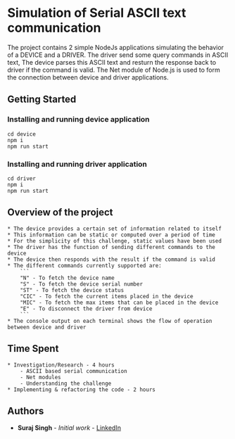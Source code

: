 # Simulation of Serial ASCII text communication

The project contains 2 simple NodeJs applications simulating the behavior of a DEVICE and a DRIVER.
The driver send some query commands in ASCII text, The device parses this ASCII text and resturn the response back to driver if the command is valid.
The Net module of Node.js is used to form the connection between device and driver applications.

## Getting Started

### Installing and running device application
```
cd device
npm i
npm run start
```

### Installing and running driver application
```
cd driver
npm i
npm run start
```

## Overview of the project
    * The device provides a certain set of information related to itself
    * This information can be static or computed over a period of time
    * For the simplicity of this challenge, static values have been used
    * The driver has the function of sending different commands to the device
    * The device then responds with the result if the command is valid
    * The different commands currently supported are:
        ```
        "N" - To fetch the device name
        "S" - To fetch the device serial number
        "ST" - To fetch the device status
        "CIC" - To fetch the current items placed in the device
        "MIC" - To fetch the max items that can be placed in the device
        "E" - To disconnect the driver from device
        ```
    * The console output on each terminal shows the flow of operation between device and driver

## Time Spent
    * Investigation/Research - 4 hours
        - ASCII based serial communication
        - Net modules
        - Understanding the challenge
    * Implementing & refactoring the code - 2 hours

## Authors

* **Suraj Singh** - *Initial work* - [LinkedIn](www.linkedin.com/in/suraj-singh-6b6b3699)